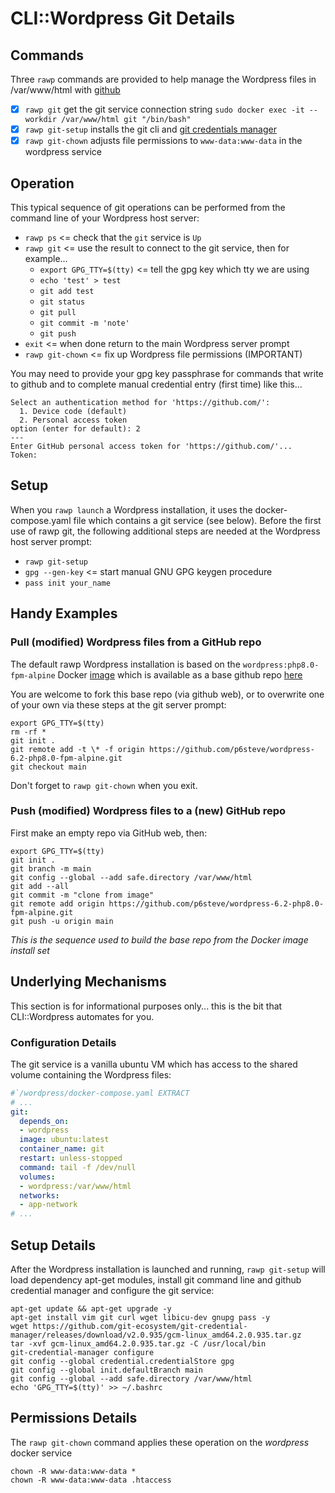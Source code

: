 # CLI::Wordpress Git Details

## Commands
Three ```rawp``` commands are provided to help manage the Wordpress files in /var/www/html with [github]( https://github.com)
- [x] ```rawp git``` get the git service connection string ```sudo docker exec -it --workdir /var/www/html git "/bin/bash"```
- [x] ```rawp git-setup``` installs the git cli and [git credentials manager](https://docs.github.com/en/get-started/getting-started-with-git/caching-your-github-credentials-in-git) 
- [x] ```rawp git-chown``` adjusts file permissions to ```www-data:www-data``` in the wordpress service

## Operation

This typical sequence of git operations can be performed from the command line of your Wordpress host server:
- ```rawp ps``` <= check that the ```git``` service is ```Up```
- ```rawp git``` <= use the result to connect to the git service, then for example...
  - ```export GPG_TTY=$(tty)``` <= tell the gpg key which tty we are using
  - ```echo 'test' > test```
  - ```git add test```
  - ```git status```
  - ```git pull```
  - ```git commit -m 'note'```
  - ```git push```
- ```exit``` <= when done return to the main Wordpress server prompt
- ```rawp git-chown``` <= fix up Wordpress file permissions (IMPORTANT)

You may need to provide your gpg key passphrase for commands that write to github and to complete manual credential entry (first time) like this...

```text
Select an authentication method for 'https://github.com/':
  1. Device code (default)
  2. Personal access token
option (enter for default): 2
---
Enter GitHub personal access token for 'https://github.com/'...
Token: 
```

## Setup

When you ```rawp launch``` a Wordpress installation, it uses the docker-compose.yaml file which contains a git service (see below). Before the first use of rawp git, the following additional steps are needed at the Wordpress host server prompt:

- ```rawp git-setup```
- ```gpg --gen-key``` <= start manual GNU GPG keygen procedure
- ```pass init your_name```

## Handy Examples

### Pull (modified) Wordpress files from a GitHub repo

The default rawp Wordpress installation is based on the ```wordpress:php8.0-fpm-alpine``` Docker [image](https://hub.docker.com/_/wordpress) which is available as a base github repo [here](https://github.com/p6steve/wordpress-6.2-php8.0-fpm-alpine)

You are welcome to fork this base repo (via github web), or to overwrite one of your own via these steps at the git server prompt:

```shell
export GPG_TTY=$(tty)
rm -rf *
git init .
git remote add -t \* -f origin https://github.com/p6steve/wordpress-6.2-php8.0-fpm-alpine.git
git checkout main
````

Don't forget to ```rawp git-chown``` when you exit.

### Push (modified) Wordpress files to a (new) GitHub repo

First make an empty repo via GitHub web, then:

```shell
export GPG_TTY=$(tty)
git init .
git branch -m main
git config --global --add safe.directory /var/www/html
git add --all
git commit -m "clone from image"
git remote add origin https://github.com/p6steve/wordpress-6.2-php8.0-fpm-alpine.git
git push -u origin main
```

_This is the sequence used to build the base repo from the Docker image install set_

## Underlying Mechanisms
This section is for informational purposes only... this is the bit that CLI::Wordpress automates for you.

### Configuration Details
The git service is a vanilla ubuntu VM which has access to the shared volume containing the Wordpress files:

```yaml
#`/wordpress/docker-compose.yaml EXTRACT
# ...
git:
  depends_on:
  - wordpress
  image: ubuntu:latest
  container_name: git
  restart: unless-stopped
  command: tail -f /dev/null
  volumes:
  - wordpress:/var/www/html
  networks:
  - app-network
# ...
```

## Setup Details

After the Wordpress installation is launched and running, ```rawp git-setup``` will load dependency apt-get modules, install git command line and github credential manager and configure the git service:

```shell
apt-get update && apt-get upgrade -y
apt-get install vim git curl wget libicu-dev gnupg pass -y
wget https://github.com/git-ecosystem/git-credential-manager/releases/download/v2.0.935/gcm-linux_amd64.2.0.935.tar.gz
tar -xvf gcm-linux_amd64.2.0.935.tar.gz -C /usr/local/bin
git-credential-manager configure
git config --global credential.credentialStore gpg
git config --global init.defaultBranch main
git config --global --add safe.directory /var/www/html
echo 'GPG_TTY=$(tty)' >> ~/.bashrc
```

## Permissions Details

The ```rawp git-chown``` command applies these operation on the _wordpress_ docker service
```shell
chown -R www-data:www-data *
chown -R www-data:www-data .htaccess
````










